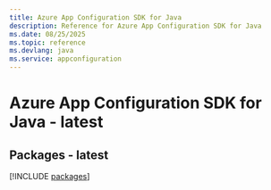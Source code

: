 ```yaml
---
title: Azure App Configuration SDK for Java
description: Reference for Azure App Configuration SDK for Java
ms.date: 08/25/2025
ms.topic: reference
ms.devlang: java
ms.service: appconfiguration
---
```

# Azure App Configuration SDK for Java - latest
## Packages - latest
[!INCLUDE [packages](app-configuration-index.md)]